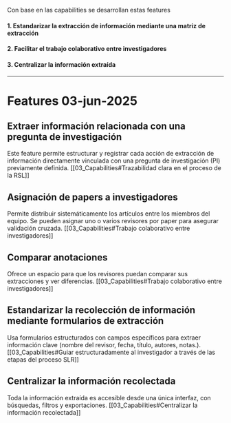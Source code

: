 Con base en las capabilities se desarrollan estas features
#### **1. Estandarizar la extracción de información mediante una matriz de extracción**


#### **2. Facilitar el trabajo colaborativo entre investigadores**

#### **3. Centralizar la información extraída**
---

# Features 03-jun-2025

## Extraer información relacionada con una pregunta de investigación
Este feature permite estructurar y registrar cada acción de extracción de información directamente vinculada con una pregunta de investigación (PI) previamente definida.
[[03_Capabilities#Trazabilidad clara en el proceso de la RSL]]
## Asignación de papers a investigadores
Permite distribuir sistemáticamente los artículos entre los miembros del equipo. Se pueden asignar uno o varios revisores por paper para asegurar validación cruzada.
[[03_Capabilities#Trabajo colaborativo entre investigadores]]
## Comparar anotaciones
Ofrece un espacio para que los revisores puedan comparar sus extracciones y ver diferencias.
[[03_Capabilities#Trabajo colaborativo entre investigadores]]
## Estandarizar la recolección de información mediante formularios de extracción
Usa formularios estructurados con campos específicos para extraer información clave (nombre del revisor, fecha, título, autores, notas.).
[[03_Capabilities#Guiar estructuradamente al investigador a través de las etapas del proceso SLR]]
## Centralizar la información recolectada
Toda la información extraída es accesible desde una única interfaz, con búsquedas, filtros y exportaciones.
[[03_Capabilities#Centralizar la información recolectada]]